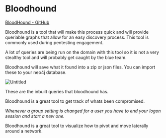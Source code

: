 # Bloodhound

[BloodHound - GitHub](https://github.com/BloodHoundAD/BloodHound)

Bloodhound is a tool that will make this process quick and will provide queriable graphs that allow for an easy discovery process. This tool is commonly used during pentesting engagement.

A lot of queries are being run on the domain with this tool so it is not a very stealthy tool and will probably get caught by the blue team.

Bloodhound will save what it found into a zip or json files. You can import these to your neo4j database.

![Untitled](https://user-images.githubusercontent.com/55252902/166313232-64b0c69f-90fc-4914-8843-3782f1c77f7a.png)

These are the inbuilt queries that bloodhound has.

Bloodhound is a great tool to get track of whats been compromised.

*Whenever a group setting is changed for a user you have to end your logon session and start a new one.*

Bloodhound is a great tool to visualize how to pivot and move laterally around a network.
